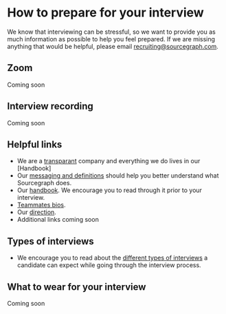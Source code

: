 # How to prepare for your interview

We know that interviewing can be stressful, so we want to provide you as much information as possible to help you feel prepared. If we are missing anything that would be helpful, please email recruiting@sourcegraph.com.

## Zoom

Coming soon

## Interview recording

Coming soon

## Helpful links

- We are a [transparant](../marketing/messaging.md) company and everything we do lives in our [Handbook]
- Our [messaging and definitions](../marketing/messaging.md) should help you better understand what Sourcegraph does.
- Our [handbook](https://handbook.sourcegraph.com). We encourage you to read through it prior to your interview.
- [Teammates bios](../company/team/index.md).
- Our [direction](../direction/index.md).
- Additional links coming soon

## Types of interviews

- We encourage you to read about the [different types of interviews](./types_of_interviews.md) a candidate can expect while going through the interview process.

## What to wear for your interview

Coming soon
